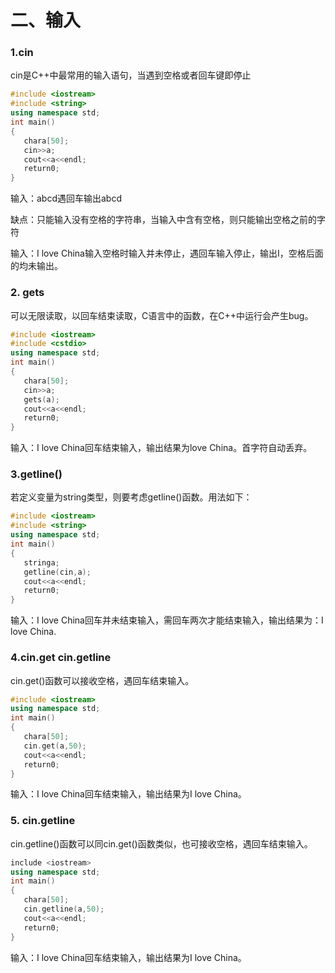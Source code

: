 # 二、输入

### 1.cin 

cin是C++中最常用的输入语句，当遇到空格或者回车键即停止

```cpp
#include <iostream>
#include <string>
using namespace std;
int main()
{
   chara[50];
   cin>>a; 
   cout<<a<<endl;
   return0;
}
```

输入：abcd遇回车输出abcd

缺点：只能输入没有空格的字符串，当输入中含有空格，则只能输出空格之前的字符

输入：I love China输入空格时输入并未停止，遇回车输入停止，输出I，空格后面的均未输出。

### 2. gets

可以无限读取，以回车结束读取，C语言中的函数，在C++中运行会产生bug。

```cpp
#include <iostream>
#include <cstdio>
using namespace std;
int main()
{
   chara[50];
   cin>>a;
   gets(a);
   cout<<a<<endl;
   return0;
}
```

输入：I love China回车结束输入，输出结果为love China。首字符自动丢弃。

### 3.getline()

若定义变量为string类型，则要考虑getline()函数。用法如下：

```cpp
#include <iostream>
#include <string>
using namespace std;
int main()
{
   stringa;
   getline(cin,a);
   cout<<a<<endl;
   return0;
}
```

输入：I love China回车并未结束输入，需回车两次才能结束输入，输出结果为：I love China.

### 4.cin.get cin.getline

cin.get()函数可以接收空格，遇回车结束输入。

```cpp
#include <iostream>
using namespace std;
int main()
{
   chara[50];
   cin.get(a,50);
   cout<<a<<endl;
   return0;
}
```

输入：I love China回车结束输入，输出结果为I love China。

### 5. cin.getline

cin.getline()函数可以同cin.get()函数类似，也可接收空格，遇回车结束输入。

```cpp
include <iostream>
using namespace std;
int main()
{
   chara[50];
   cin.getline(a,50);
   cout<<a<<endl;
   return0;
}
```

输入：I love China回车结束输入，输出结果为I love China。